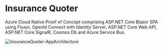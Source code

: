 # Insurance Quoter
Azure Cloud Native Proof of Concept comprising ASP.NET Core Blazor SPA using Fluxor, OpenId Connect with Identity Server, ASP.NET Core Web API, ASP.NET Core SignalR, Cosmos Db and Azure Service Bus.

![InsuranceQuoter-AppArchitecture](https://user-images.githubusercontent.com/8544425/124011984-84da6280-d9d8-11eb-9142-5277f9caa82b.png)

